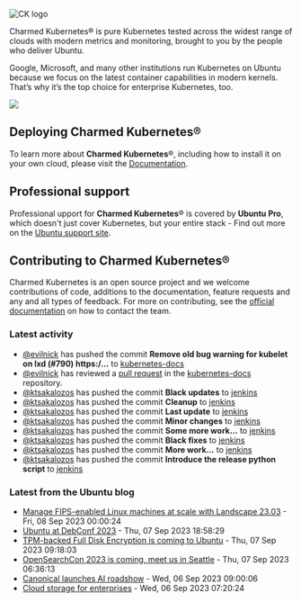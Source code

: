 ![CK logo](https://assets.ubuntu.com/v1/451d4cf4-Charmed+Kubernetes_RGB_onWhite_2022.svg)

Charmed Kubernetes® is pure Kubernetes tested across the widest range of clouds with modern metrics and monitoring, brought to you by the people who deliver Ubuntu.

Google, Microsoft, and many other institutions run Kubernetes on Ubuntu because we focus on the latest container capabilities in modern kernels. That’s why it’s the top choice for enterprise Kubernetes, too.

![](https://assets.ubuntu.com/v1/843c77b6-juju-at-a-glace.svg)

## Deploying Charmed Kubernetes®

To learn more about **Charmed Kubernetes**®, including how to install it on your own cloud, please visit the [Documentation][docs].

## Professional support

Professional upport for **Charmed Kubernetes**® is covered by **Ubuntu Pro**, which doesn't just cover Kubernetes, but your entire stack - Find out more on the [Ubuntu support site](https://ubuntu.com/support).

## Contributing to Charmed Kubernetes®

Charmed Kubernetes is an open source project and we welcome contributions of code, additions to the documentation, feature requests and any and all types of feedback. For more on contributing, see the [official documentation][get-in-touch] on how to contact the team.

<!-- LINKS -->
[docs]: https://ubuntu.com/kubernetes/docs
[get-in-touch]: https://ubuntu.com/kubernetes/docs/get-in-touch

### Latest activity

<!-- activity starts -->
 - [@evilnick](https://github.com/evilnick) has pushed the commit **Remove old bug warning for kubelet on lxd (#790)  https:/...** to [kubernetes-docs](https://github.com/charmed-kubernetes/kubernetes-docs)
 - [@evilnick](https://github.com/evilnick) has reviewed a [pull request](https://github.com/charmed-kubernetes/kubernetes-docs/pull/790) in the [kubernetes-docs](https://github.com/charmed-kubernetes/kubernetes-docs) repository.
 - [@ktsakalozos](https://github.com/ktsakalozos) has pushed the commit **Black updates** to [jenkins](https://github.com/charmed-kubernetes/jenkins)
 - [@ktsakalozos](https://github.com/ktsakalozos) has pushed the commit **Cleanup** to [jenkins](https://github.com/charmed-kubernetes/jenkins)
 - [@ktsakalozos](https://github.com/ktsakalozos) has pushed the commit **Last update** to [jenkins](https://github.com/charmed-kubernetes/jenkins)
 - [@ktsakalozos](https://github.com/ktsakalozos) has pushed the commit **Minor changes** to [jenkins](https://github.com/charmed-kubernetes/jenkins)
 - [@ktsakalozos](https://github.com/ktsakalozos) has pushed the commit **Some more work...** to [jenkins](https://github.com/charmed-kubernetes/jenkins)
 - [@ktsakalozos](https://github.com/ktsakalozos) has pushed the commit **Black fixes** to [jenkins](https://github.com/charmed-kubernetes/jenkins)
 - [@ktsakalozos](https://github.com/ktsakalozos) has pushed the commit **More work...** to [jenkins](https://github.com/charmed-kubernetes/jenkins)
 - [@ktsakalozos](https://github.com/ktsakalozos) has pushed the commit **Introduce the release python script** to [jenkins](https://github.com/charmed-kubernetes/jenkins)
<!-- activity ends -->

<!-- roadmap starts -->

<!-- roadmap ends -->

### Latest from the Ubuntu blog

<!-- blog starts -->
* [Manage FIPS-enabled Linux machines at scale with Landscape 23.03](https://ubuntu.com//blog/manage-fips-enabled-linux-machines-at-scale-with-landscape-23-03) - Fri, 08 Sep 2023 00:00:24 
* [Ubuntu at DebConf 2023](https://ubuntu.com//blog/ubuntu-at-debconf-2023) - Thu, 07 Sep 2023 18:58:29 
* [TPM-backed Full Disk Encryption is coming to Ubuntu](https://ubuntu.com//blog/tpm-backed-full-disk-encryption-is-coming-to-ubuntu) - Thu, 07 Sep 2023 09:18:03 
* [OpenSearchCon 2023 is coming, meet us in Seattle](https://ubuntu.com//blog/opensearchcon-canonical-2023) - Thu, 07 Sep 2023 06:36:13 
* [Canonical launches AI roadshow](https://ubuntu.com//blog/canonical-launches-ai-roadshow) - Wed, 06 Sep 2023 09:00:06 
* [Cloud storage for enterprises](https://ubuntu.com//blog/cloud-storage-for-enterprises) - Wed, 06 Sep 2023 07:20:24 
<!-- blog ends -->
